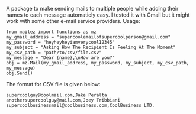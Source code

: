 A package to make sending mails to multiple people while adding their names to each message automaticly easy. I tested it with Gmail but it might work with some other e-mail service providers.
Usage:
```
from mailez import functions as mz
my_gmail_address = "supercoolemailofsupercoolperson@gmail.com"
my_password = "heyheyheyiamverycool12345"
my_subject = "Asking How The Recipient Is Feeling At The Moment"
my_csv_path = "path/to/csv/file.csv"
my_message = "Dear {name},\nHow are you?"
obj = mz.Mail(my_gmail_address, my_password, my_subject, my_csv_path, my_message)
obj.Send()
```
The format for CSV file is given below:
```
supercoolguy@coolmail.com,Jake Peralta
anothersupercoolguy@mail.com,Joey Tribbiani
supercoolbusinessmail@coolbusiness.com,CoolBusiness LTD.
```
